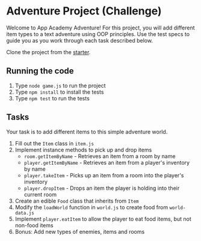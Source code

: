 # Adventure Project (Challenge)

Welcome to App Academy Adventure! For this project, you will add different item types to a text adventure using OOP principles. Use the test specs to guide you as you work through each task described below.

Clone the project from the [starter](https://github.com/appacademy-starters/adventure-starter).

## Running the code

1. Type `node game.js` to run the project
2. Type `npm install` to install the tests
3. Type `npm test` to run the tests

## Tasks

Your task is to add different items to this simple adventure world.

1. Fill out the `Item` class in `item.js`
2. Implement instance methods to pick up and drop items
   - `room.getItemByName` - Retrieves an item from a room by name
   - `player.getItemByName` - Retrieves an item from a player's inventory by name
   - `player.takeItem` - Picks up an item from a room into the player's inventory
   - `player.dropItem` - Drops an item the player is holding into their current room
3. Create an edible `Food` class that inherits from `Item`
4. Modify the `loadWorld` function in `world.js` to create food from `world-data.js`
5. Implement `player.eatItem` to allow the player to eat food items, but not non-food items
6. Bonus: Add new types of enemies, items and rooms
